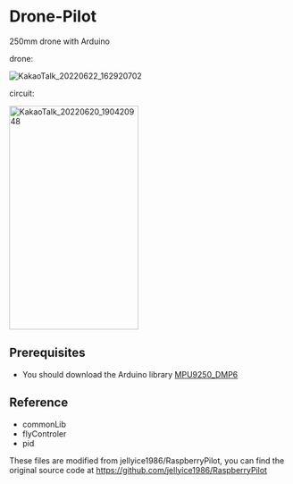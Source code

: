 # Drone-Pilot
250mm drone with Arduino


drone:

![KakaoTalk_20220622_162920702](https://user-images.githubusercontent.com/97090402/174970138-2adf39a9-681d-4a65-9af4-87a0461e3e95.jpg)

circuit:

<img width="231" alt="KakaoTalk_20220620_190420948" src="https://user-images.githubusercontent.com/97090402/174970274-52dd7ada-b9c0-4568-9434-845558133765.png" width="1000" height="400">



## Prerequisites
- You should download the Arduino library [MPU9250_DMP6](https://orcacode.tistory.com/entry/MPU9250-9%EC%B6%95-%EC%84%BC%EC%84%9C-%EB%9D%BC%EC%9D%B4%EB%B8%8C%EB%9F%AC%EB%A6%AC%EC%99%80-%EC%82%AC%EC%9A%A9%EB%B2%95)

## Reference
- commonLib
- flyControler
- pid

These files are modified from jellyice1986/RaspberryPilot, you can find the original source code at https://github.com/jellyice1986/RaspberryPilot

